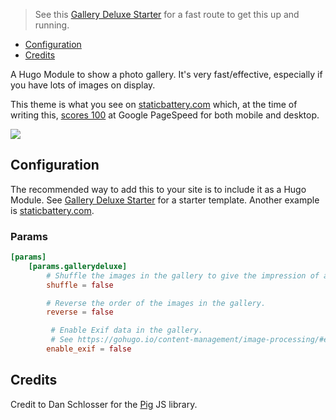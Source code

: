 >See this [Gallery Deluxe Starter](https://github.com/bep/gallerydeluxe_starter) for a fast route to get this up and running.

* [Configuration](#configuration)
* [Credits](#credits)

A Hugo Module to show a photo gallery. It's very fast/effective, especially if you have lots of images on display.

This theme is what you see on [staticbattery.com](https://staticbattery.com/) which, at the time of writing this, [scores 100](https://pagespeed.web.dev/report?url=https%3A%2F%2Fstaticbattery.com%2F&form_factor=mobile) at Google PageSpeed for both mobile and desktop.

[<img src="https://raw.githubusercontent.com/bep/gallerydeluxe/main/images/tn.jpg">](https://staticbattery.com/)

## Configuration

The recommended way to add this to your site is to include it as a Hugo Module. See [Gallery Deluxe Starter](https://github.com/bep/gallerydeluxe_starter) for a starter template. Another example is [staticbattery.com](https://github.com/bep/staticbattery.com).


### Params

```toml
[params]
    [params.gallerydeluxe]
        # Shuffle the images in the gallery to give the impression of a new gallery each time.
        shuffle = false

        # Reverse the order of the images in the gallery.
        reverse = false

         # Enable Exif data in the gallery.
         # See https://gohugo.io/content-management/image-processing/#exif-data for how to filter tags.
        enable_exif = false
```


## Credits

Credit to Dan Schlosser for the [Pig](https://github.com/schlosser/pig.js) JS library. 
